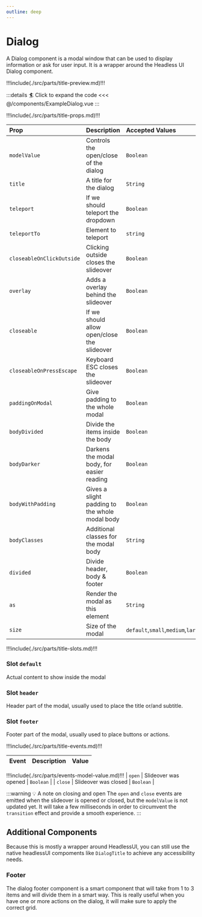 ```yaml
---
outline: deep
---
```


# Dialog

A Dialog component is a modal window that can be used to display information or ask for user input. It is a wrapper around the Headless UI Dialog component.

!!!include(./src/parts/title-preview.md)!!!

<ExampleDialog />

:::details :surfer: Click to expand the code
<<< @/components/ExampleDialog.vue
:::

!!!include(./src/parts/title-props.md)!!!

| Prop                      | Description                                    | Accepted Values                           | Default     |
|:--------------------------|:-----------------------------------------------|:------------------------------------------|:------------|
| `modelValue`              | Controls the open/close of the dialog          | `Boolean`                                 | `false`     |
| `title`                   | A title for the dialog                         | `String`                                  | `undefined` |
| `teleport`                | If we should teleport the dropdown             | `Boolean`                                 | `true`      |
| `teleportTo`              | Element to teleport                            | `string`                                  | `body`      |
| `closeableOnClickOutside` | Clicking outside closes the slideover          | `Boolean`                                 | `true`      |
| `overlay`                 | Adds a overlay behind the slideover            | `Boolean`                                 | `true`      |
| `closeable`               | If we should allow open/close the slideover    | `Boolean`                                 | `true`      |
| `closeableOnPressEscape`  | Keyboard ESC closes the slideover              | `Boolean`                                 | `true`      |
| `paddingOnModal`          | Give padding to the whole modal                | `Boolean`                                 | `true`      |
| `bodyDivided`             | Divide the items inside the body               | `Boolean`                                 | `false`     |
| `bodyDarker`              | Darkens the modal body, for easier reading     | `Boolean`                                 | `false`     |
| `bodyWithPadding`         | Gives a slight padding to the whole modal body | `Boolean`                                 | `false`     |
| `bodyClasses`             | Additional classes for the modal body          | `String`                                  | `undefined` |
| `divided`                 | Divide header, body & footer                   | `Boolean`                                 | `true`      |
| `as`                      | Render the modal as this element               | `String`                                  | `div`       |
| `size`                    | Size of the modal                              | `default`,`small`,`medium`,`large`,`full` | `default`   |



!!!include(./src/parts/title-slots.md)!!!

### Slot `default`

Actual content to show inside the modal

### Slot `header`

Header part of the modal, usually used to place the title or/and subtitle.

### Slot `footer`

Footer part of the modal, usually used to place buttons or actions.


!!!include(./src/parts/title-events.md)!!!

| Event   | Description             | Value     |
|:--------|:------------------------|:----------|
!!!include(./src/parts/events-model-value.md)!!!
| `open` | Slideover was opened | `Boolean` |
| `close` | Slideover was closed | `Boolean` |

:::warning :bulb: A note on closing and open
The `open` and `close` events are emitted when the slideover is opened or closed, but the `modelValue` is not updated yet.
It will take a few milliseconds in order to circumvent the `transition` effect and provide a smooth experience.
:::


## Additional Components

Because this is mostly a wrapper around HeadlessUI, you can still use the native headlessUI compoments like `DialogTitle` to achieve any accessibility needs.

### Footer

The dialog footer component is a smart component that will take from 1 to 3 items and will divide them in a smart way.
This is really useful when you have one or more actions on the dialog, it will make sure to apply the correct grid.

